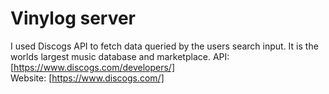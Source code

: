 # Vinylog server

I used Discogs API to fetch data queried by the users search input. It is the worlds largest music database and marketplace.
API: [https://www.discogs.com/developers/]  
Website: [https://www.discogs.com/]
